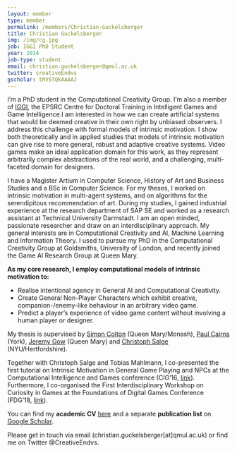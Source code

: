 ```yaml
---
layout: member
type: member
permalink: /members/Christian-Guckelsberger
title: Christian Guckelsberger
img: /img/cg.jpg
job: IGGI PhD Student
year: 2014
job-type: student
email: christian.guckelsberger@qmul.ac.uk
twitter: creativeEndvs
gscholar: tRV5TQkAAAAJ
---
```


I’m a PhD student in the Computational Creativity Group. I’m also a member of [IGGI](http://iggi.org.uk/), the EPSRC Centre for Doctoral Training in Intelligent Games and Game Intelligence.I am interested in how we can create artificial systems that would be deemed creative in their own right by unbiased observers. I address this challenge with formal models of intrinsic motivation. I show both theoretically and in applied studies that models of intrinsic motivation can give rise to more general, robust and adaptive creative systems. Video games make an ideal application domain for this work, as they represent arbitrarily complex abstractions of the real world, and a challenging, multi-faceted domain for designers.

I have a Magister Artium in Computer Science, History of Art and Business Studies and a BSc in Computer Science. For my theses, I worked on intrinsic motivation in multi-agent systems, and on algorithms for the serendipitous recommendation of art. During my studies, I gained industrial experience at the research department of SAP SE and worked as a research assistant at Technical University Darmstadt. I am an open minded, passionate researcher and draw on an interdisciplinary approach. My general interests are in Computational Creativity and AI, Machine Learning and Information Theory. I used to pursue my PhD in the Computational Creativity Group at Goldsmiths, University of London, and recently joined the Game AI Research Group at Queen Mary.

**As my core research, I employ computational models of intrinsic motivation to:**

* Realise intentional agency in General AI and Computational Creativity.
* Create General Non-Player Characters which exhibit creative, companion-/enemy-like behaviour in an arbitrary video game.
* Predict a player’s experience of video game content without involving a human player or designer.

My thesis is supervised by [Simon Colton](/members/Simon-Colton/) (Queen Mary/Monash), [Paul Cairns](https://www-users.cs.york.ac.uk/~pcairns/) (York), [Jeremy Gow](/members/Jeremy-Gow/) (Queen Mary) and [Christoph Salge](http://homepages.herts.ac.uk/~cs08abi/) (NYU/Hertfordshire).

Together with Christoph Salge and Tobias Mahlmann, I co-presented the first tutorial on Intrinsic Motivation in General Game Playing and NPCs at the Computational Intelligence and Games conference (CIG’16, [link](http://cig16.image.ece.ntua.gr/tutorials/)). Furthermore, I co-organised the First Interdisciplinary Workshop on Curiosity in Games at the Foundations of Digital Games Conference (FDG’18, [link](http://curious-games.org/)).

You can find my **academic CV** [here](/pdf/CV_Guckelsberger_2019_May.pdf) and a separate **publication list** on [Google Scholar](https://scholar.google.co.uk/citations?user=tRV5TQkAAAAJ).

Please get in touch via email (christian.guckelsberger[at]qmul.ac.uk) or find me on Twitter @CreativeEndvs.